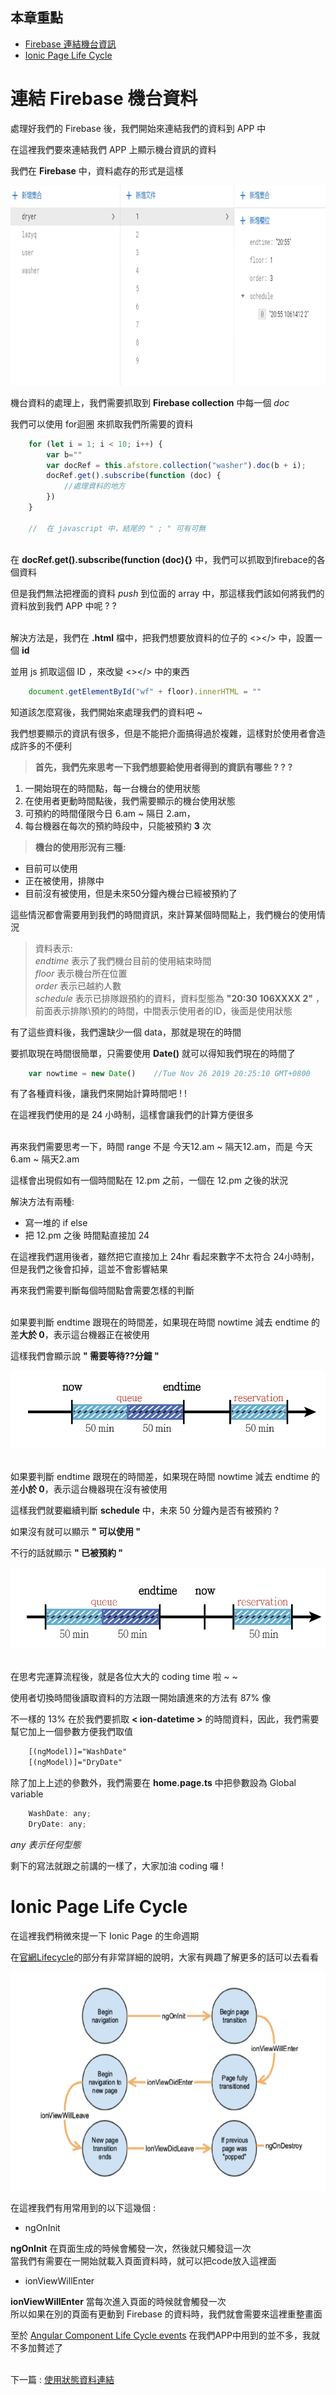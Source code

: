 ## 本章重點

* [Firebase 連結機台資訊](#firebase_machine_data)
* [Ionic Page Life Cycle](#LifeCycle)

<h1 id="firebase_machine_data">連結 Firebase 機台資料</h1>

處理好我們的 Firebase 後，我們開始來連結我們的資料到 APP 中 

在這裡我們要來連結我們 APP 上顯示機台資訊的資料

我們在 **Firebase** 中，資料處存的形式是這樣

<img src="教程圖片/1575250624152.jpg" width="800px" height="320px">

機台資料的處理上，我們需要抓取到 **Firebase collection** 中每一個 *doc* 

我們可以使用 for迴圈 來抓取我們所需要的資料
```js
    for (let i = 1; i < 10; i++) {
        var b=""
        var docRef = this.afstore.collection("washer").doc(b + i);
        docRef.get().subscribe(function (doc) {
            //處理資料的地方
        })
    }
    
    //  在 javascript 中，結尾的 " ; " 可有可無
```


\
在 **docRef.get().subscribe(function (doc){}** 中，我們可以抓取到firebace的各個資料

但是我們無法把裡面的資料 *push* 到位面的 array 中，那這樣我們該如何將我們的資料放到我們 APP 中呢 ? ? 

\
解決方法是，我們在 **.html** 檔中，把我們想要放資料的位子的 <></> 中，設置一個 **id** 

並用 js 抓取這個 ID ，來改變 <></> 中的東西
```js
    document.getElementById("wf" + floor).innerHTML = ""
```
知道該怎麼寫後，我們開始來處理我們的資料吧 ~ 

我們想要顯示的資訊有很多，但是不能把介面搞得過於複雜，這樣對於使用者會造成許多的不便利

> **首先，我們先來思考一下我們想要給使用者得到的資訊有哪些 ? ? ?**
1. 一開始現在的時間點，每一台機台的使用狀態
2. 在使用者更動時間點後，我們需要顯示的機台使用狀態
3. 可預約的時間僅限今日 6.am ~ 隔日 2.am，
4. 每台機器在每次的預約時段中，只能被預約 **3** 次

>**機台的使用形況有三種:**
* 目前可以使用
* 正在被使用，排隊中
* 目前沒有被使用，但是未來50分鐘內機台已經被預約了 

這些情況都會需要用到我們的時間資訊，來計算某個時間點上，我們機台的使用情況

>資料表示:\
*endtime* 表示了我們機台目前的使用結束時間\
*floor* 表示機台所在位置\
*order* 表示已越約人數\
*schedule* 表示已排隊跟預約的資料，資料型態為 **"20:30 106XXXX 2"** ，前面表示排隊\預約的時間，中間表示使用者的ID，後面是使用狀態

有了這些資料後，我們還缺少一個 data，那就是現在的時間

要抓取現在時間很簡單，只需要使用 **Date()** 就可以得知我們現在的時間了
```js
    var nowtime = new Date()    //Tue Nov 26 2019 20:25:10 GMT+0800
```
有了各種資料後，讓我們來開始計算時間吧 ! !

在這裡我們使用的是 24 小時制，這樣會讓我們的計算方便很多

\
再來我們需要思考一下，時間 range 不是 今天12.am ~ 隔天12.am，而是 今天6.am ~ 隔天2.am 

這樣會出現假如有一個時間點在 12.pm 之前，一個在 12.pm 之後的狀況

解決方法有兩種:
* 寫一堆的 if else
* 把 12.pm 之後 時間點直接加 24

在這裡我們選用後者，雖然把它直接加上 24hr 看起來數字不太符合 24小時制，但是我們之後會扣掉，這並不會影響結果

再來我們需要判斷每個時間點會需要怎樣的判斷

\
如果要判斷 endtime 跟現在的時間差，如果現在時間 nowtime 減去 endtime 的差**大於 0**，表示這台機器正在被使用

這樣我們會顯示說 **" 需要等待??分鐘 "**

<img src="教程圖片/1574769743758.jpg" width="750px" height="125px">

\
如果要判斷 endtime 跟現在的時間差，如果現在時間 nowtime 減去 endtime 的差**小於 0**，表示這台機器現在沒有被使用

這樣我們就要繼續判斷 **schedule** 中，未來 50 分鐘內是否有被預約 ?

如果沒有就可以顯示 **" 可以使用 "**

不行的話就顯示 **" 已被預約 "**

<img src="教程圖片/1574772738022.jpg" width="750px" height="130px">

\
在思考完運算流程後，就是各位大大的 coding time 啦 ~ ~ 

使用者切換時間後讀取資料的方法跟一開始讀進來的方法有 87% 像

不一樣的 13% 在於我們要抓取 **< ion-datetime >** 的時間資料，因此，我們需要幫它加上一個參數方便我們取值
```html
    [(ngModel)]="WashDate"
    [(ngModel)]="DryDate"
```    
除了加上上述的參數外，我們需要在 **home.page.ts** 中把參數設為 Global variable
```js
    WashDate: any;
    DryDate: any;
```
*any 表示任何型態*

剩下的寫法就跟之前講的一樣了，大家加油 coding 囉 !

<h1 id="LifeCycle">Ionic Page Life Cycle</h1>


在這裡我們稍微來提一下 Ionic Page 的生命週期

在[官網Lifecycle](https://ionicframework.com/docs/angular/lifecycle)的部分有非常詳細的說明，大家有興趣了解更多的話可以去看看

<img src="教程圖片/1575384989031.jpg" width="570px" height="350px">

在這裡我們有用常用到的以下這幾個 :

* ngOnInit

**ngOnInit** 在頁面生成的時候會觸發一次，然後就只觸發這一次\
當我們有需要在一開始就載入頁面資料時，就可以把code放入這裡面

* ionViewWillEnter	

**ionViewWillEnter** 當每次進入頁面的時候就會觸發一次\
所以如果在別的頁面有更動到 Firebase 的資料時，我們就會需要來這裡重整畫面

至於 [Angular Component Life Cycle events](https://angular.io/guide/lifecycle-hooks) 在我們APP中用到的並不多，我就不多加贅述了




\
下一篇 : [使用狀態資料連結](8_使用狀態.md)



